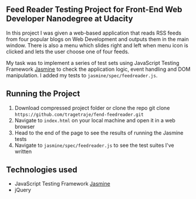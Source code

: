 
## Feed Reader Testing Project for Front-End Web Developer Nanodegree at Udacity

In this project I was given a web-based application that reads RSS feeds from four popular blogs on Web Development and outputs them in the main window. There is also a menu which slides right and left when menu icon is clicked and lets the user choose one of four feeds.

My task was to implement a series of test sets using JavaScript Testing Framework [Jasmine](http://jasmine.github.io/) to check the application logic, event handling and DOM manipulation. I added my tests to `jasmine/spec/feedreader.js`.

## Running the Project

1. Download compressed project folder or clone the repo git clone `https://github.com/tragetraje/fend-feedreader.git`
2. Navigate to `index.html` on your local machine and open it in a web browser
3. Head to the end of the page to see the results of running the Jasmine tests
4. Navigate to `jasmine/spec/feedreader.js` to see the test suites I've written

## Technologies used

* JavaScript Testing Framework [Jasmine](http://jasmine.github.io/)
* jQuery
